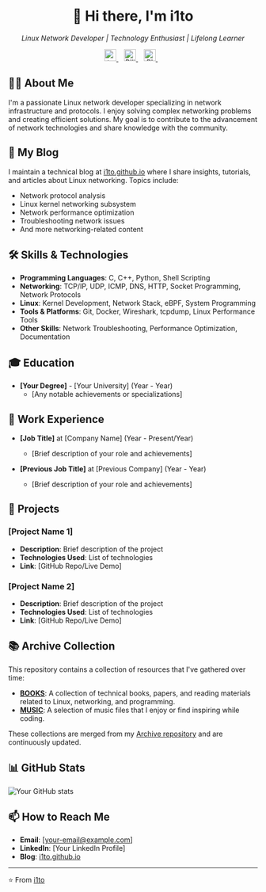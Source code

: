 
<h1 align="center">👋 Hi there, I'm i1to</h1>
<p align="center">
  <em>Linux Network Developer | Technology Enthusiast | Lifelong Learner</em>
</p>

<div align="center">
  <a href="https://www.zhihu.com/people/volleritoo" target="_blank">
    <img src="https://i.postimg.cc/1tf08KD5/zhihu.png" height="24" width="24" alt="知乎" />
  </a>&nbsp;&nbsp;
  <a href="https://space.bilibili.com/306494243" target="_blank">
    <img src="https://i.postimg.cc/QMNJ3Dt7/bilibili.png" height="24" width="24" alt="Bilibili" />
  </a>&nbsp;&nbsp;
  <a href="https://i1to.github.io/" target="_blank">
    <img src="https://i.postimg.cc/9fJr2D5K/blog.png" height="24" width="24" alt="Blog" />
  </a>&nbsp;&nbsp;
  <!-- You can add more social media icons here -->
</div>

## 👨‍💻 About Me

I'm a passionate Linux network developer specializing in network infrastructure and protocols. I enjoy solving complex networking problems and creating efficient solutions. My goal is to contribute to the advancement of network technologies and share knowledge with the community.

## 📝 My Blog

I maintain a technical blog at [i1to.github.io](https://i1to.github.io/) where I share insights, tutorials, and articles about Linux networking. Topics include:

- Network protocol analysis
- Linux kernel networking subsystem
- Network performance optimization
- Troubleshooting network issues
- And more networking-related content

## 🛠️ Skills & Technologies

- **Programming Languages**: C, C++, Python, Shell Scripting
- **Networking**: TCP/IP, UDP, ICMP, DNS, HTTP, Socket Programming, Network Protocols
- **Linux**: Kernel Development, Network Stack, eBPF, System Programming
- **Tools & Platforms**: Git, Docker, Wireshark, tcpdump, Linux Performance Tools
- **Other Skills**: Network Troubleshooting, Performance Optimization, Documentation

## 🎓 Education

- **[Your Degree]** - [Your University] (Year - Year)
  - [Any notable achievements or specializations]

## 💼 Work Experience

- **[Job Title]** at [Company Name] (Year - Present/Year)
  - [Brief description of your role and achievements]

- **[Previous Job Title]** at [Previous Company] (Year - Year)
  - [Brief description of your role and achievements]

## 🚀 Projects

### [Project Name 1]
- **Description**: Brief description of the project
- **Technologies Used**: List of technologies
- **Link**: [GitHub Repo/Live Demo]

### [Project Name 2]
- **Description**: Brief description of the project
- **Technologies Used**: List of technologies
- **Link**: [GitHub Repo/Live Demo]

## 📚 Archive Collection

This repository contains a collection of resources that I've gathered over time:

- **[BOOKS](/BOOKS)**: A collection of technical books, papers, and reading materials related to Linux, networking, and programming.
- **[MUSIC](/MUSIC)**: A selection of music files that I enjoy or find inspiring while coding.

These collections are merged from my [Archive repository](https://github.com/i1to/Archive) and are continuously updated.

## 📊 GitHub Stats

![Your GitHub stats](https://github-readme-stats.vercel.app/api?username=i1to&show_icons=true&theme=radical)

## 📫 How to Reach Me

- **Email**: [your-email@example.com]
- **LinkedIn**: [Your LinkedIn Profile]
- **Blog**: [i1to.github.io](https://i1to.github.io/)

---

⭐️ From [i1to](https://github.com/i1to)
